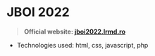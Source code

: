 # JBOI 2022

>  **Official website: [jboi2022.lrmd.ro](https://jboi2022.lrmd.ro "jboi2022.lrmd.ro")**

- Technologies used: html, css, javascript, php

